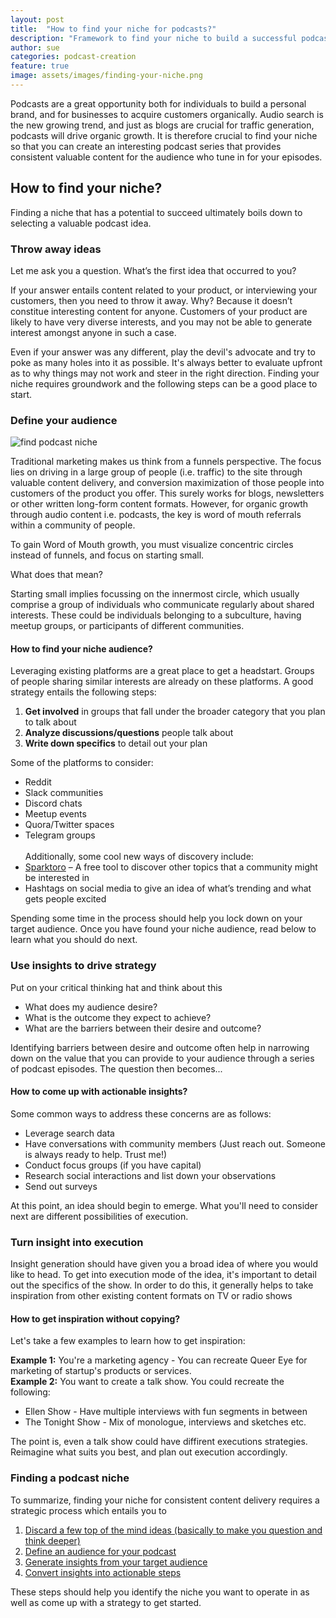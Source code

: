 ```yaml
---
layout: post
title:  "How to find your niche for podcasts?"
description: "Framework to find your niche to build a successful podcast"
author: sue
categories: podcast-creation
feature: true
image: assets/images/finding-your-niche.png
---
```


Podcasts are a great opportunity both for individuals to build a personal brand, and for businesses to acquire customers organically. Audio search is the new growing trend, and just as blogs are crucial for traffic generation, podcasts will drive organic growth. It is therefore crucial to find your niche so that you can create an interesting podcast series that provides consistent valuable content for the audience who tune in for your episodes.

<h2>How to find your niche?</h2>

Finding a niche that has a potential to succeed ultimately boils down to selecting a valuable podcast idea.

<h3><a name="0"> Throw away ideas </a></h3>

Let me ask you a question. What’s the first idea that occurred to you? 

If your answer entails content related to your product, or interviewing your customers, then you need to throw it away. Why? Because it doesn’t constitue interesting content for anyone. Customers of your product are likely to have very diverse interests, and you may not be able to generate interest amongst anyone in such a case. 

Even if your answer was any different, play the devil's advocate and try to poke as many holes into it as possible. It's always better to evaluate upfront as to why things may not work and steer in the right direction. Finding your niche requires groundwork and the following steps can be a good place to start. 

<h3><a name="1"> Define your audience </a></h3>

<img src="{{ site.baseurl }}/assets/images/find-podcast-niche.png" alt="find podcast niche">

Traditional marketing makes us think from a funnels perspective. The focus lies on driving in a large group of people (i.e. traffic) to the site through valuable content delivery, and conversion maximization of those people into customers of the product you offer.  This surely works for blogs, newsletters or other written long-form content formats. However, for organic growth through audio content i.e. podcasts, the key is word of mouth referrals within a community of people. 

To gain Word of Mouth growth, you must visualize concentric circles instead of funnels, and focus on starting small. 

What does that mean?

Starting small implies focussing on the innermost circle, which usually comprise a group of individuals who communicate regularly about shared interests. These could be individuals belonging to a subculture, having meetup groups, or participants of different communities. 

<h4>How to find your niche audience?</h4>
  
Leveraging existing platforms are a great place to get a headstart. Groups of people sharing similar interests are already on these platforms. A good strategy entails the following steps: 

<ol><li> <b>Get involved</b> in groups that fall under the broader category that you plan to talk about </li>
<li> <b>Analyze discussions/questions</b> people talk about</li>
<li> <b>Write down specifics</b> to detail out your plan</li>
</ol>

Some of the platforms to consider: 

<ul><li>Reddit</li>
<li>Slack communities</li>
<li> Discord chats </li>
<li> Meetup events </li>
<li> Quora/Twitter spaces</li>
<li> Telegram groups </li>
<br/>
Additionally, some cool new ways of discovery include:

<li><a href="https://sparktoro.com" target="_blank">Sparktoro</a> – A free tool to discover other topics that a community might be interested in</li>
<li>Hashtags on social media to give an idea of what’s trending and what gets people excited</li>
</ul>

Spending some time in the process should help you lock down on your target audience. Once you have found your niche audience, read below to learn what you should do next. 

<h3><a name="2">Use insights to drive strategy</a></h3>

Put on your critical thinking hat and think about this
<ul>
<li>What does my audience desire?</li>
<li>What is the outcome they expect to achieve?</li>
<li>What are the barriers between their desire and outcome?</li>
</ul>

Identifying barriers between desire and outcome often help in narrowing down on the value that you can provide to your audience through a series of podcast episodes. The question then becomes...

<h4>How to come up with actionable insights?</h4>

Some common ways to address these concerns are as follows:
<ul>
<li>Leverage search data</li>
<li>Have conversations with community members (Just reach out. Someone is always ready to help. Trust me!)</li> 
<li>Conduct focus groups (if you have capital)</li>
<li>Research social interactions and list down your observations</li>
<li>Send out surveys</li>
</ul>

At this point, an idea should begin to emerge. What you'll need to consider next are different possibilities of execution. 

<h3><a name="3"> Turn insight into execution</a> </h3>

Insight generation should have given you a broad idea of where you would like to head. To get into execution mode of the idea, it's important to detail out the specifics of the show. In order to do this, it generally helps to take inspiration from other existing content formats on TV or radio shows

<h4> How to get inspiration without copying? </h4>

Let's take a few examples to learn how to get inspiration: 

<b>Example 1:</b> You're a marketing agency - You can recreate Queer Eye for marketing of startup's products or services. 
<br/><b>Example 2:</b> You want to create a talk show. You could recreate the following:
<ul><li> Ellen Show - Have multiple interviews with fun segments in between</li>
<li>The Tonight Show - Mix of monologue, interviews and sketches etc. </li></ul>

The point is, even a talk show could have diffirent executions strategies. Reimagine what suits you best, and plan out execution accordingly.  


<h3>Finding a podcast niche</h3>

To summarize, finding your niche for consistent content delivery requires a strategic process which entails you to
<ol><li><a href="#0">Discard a few top of the mind ideas (basically to make you question and think deeper)</a></li>
<li><a href="#1">Define an audience for your podcast</a></li>
<li><a href="#2">Generate insights from your target audience</a></li>
<li><a href="#3">Convert insights into actionable steps</a></li>
</ol>

These steps should help you identify the niche you want to operate in as well as come up with a strategy to get started. 
